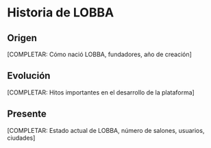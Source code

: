 # Historia de LOBBA

## Origen
[COMPLETAR: Cómo nació LOBBA, fundadores, año de creación]

## Evolución
[COMPLETAR: Hitos importantes en el desarrollo de la plataforma]

## Presente
[COMPLETAR: Estado actual de LOBBA, número de salones, usuarios, ciudades]
